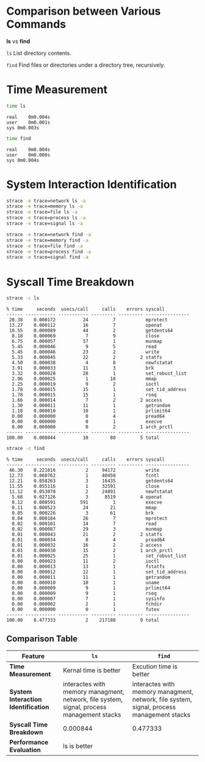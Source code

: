 # Comparison between Various Commands

**ls** vs **find**

`ls` List directory contents.

`find`  Find files or directories under a directory tree, recursively.

# Time Measurement
```bash
time ls
```
```plaintext
real	0m0.004s
user	0m0.001s
sys	0m0.003s
```

```bash
time find
```
```plaintext
real	0m0.004s
user	0m0.000s
sys	0m0.004s

```
# System Interaction Identification
```bash
strace -e trace=network ls -a 
strace -e trace=memory ls -a 
strace -e trace=file ls -a
strace -e trace=process ls -a
strace -e trace=signal ls -a 
```

```bash
strace -e trace=network find -a 
strace -e trace=memory find -a 
strace -e trace=file find -a
strace -e trace=process find -a
strace -e trace=signal find -a
```

# Syscall Time Breakdown
```bash
strace -c ls
```
```plaintext
% time     seconds  usecs/call     calls    errors syscall
------ ----------- ----------- --------- --------- ----------------
 20.38    0.000172          24         7           mprotect
 13.27    0.000112          16         7           openat
 10.55    0.000089          44         2           getdents64
  8.18    0.000069           7         9           close
  6.75    0.000057          57         1           munmap
  5.45    0.000046           9         5           read
  5.45    0.000046          23         2           write
  5.33    0.000045          22         2         2 statfs
  4.50    0.000038           4         8           newfstatat
  3.91    0.000033          11         3           brk
  3.32    0.000028          28         1           set_robust_list
  2.96    0.000025           1        18           mmap
  2.25    0.000019           9         2           ioctl
  1.78    0.000015          15         1           set_tid_address
  1.78    0.000015          15         1           rseq
  1.66    0.000014           7         2         2 access
  1.30    0.000011          11         1           getrandom
  1.18    0.000010          10         1           prlimit64
  0.00    0.000000           0         4           pread64
  0.00    0.000000           0         1           execve
  0.00    0.000000           0         2         1 arch_prctl
------ ----------- ----------- --------- --------- ----------------
100.00    0.000844          10        80         5 total
```
```bash
strace -c find
```
```plaintext
% time     seconds  usecs/call     calls    errors syscall
------ ----------- ----------- --------- --------- ----------------
 46.30    0.221016           2     94172           write
 12.73    0.060762           1     40450           fcntl
 12.21    0.058263           3     16435           getdents64
 11.55    0.055116           1     32591           close
 11.12    0.053078           2     24891           newfstatat
  5.68    0.027126           3      8519         4 openat
  0.12    0.000591         591         1           execve
  0.11    0.000523          24        21           mmap
  0.05    0.000226           3        61           brk
  0.04    0.000184          26         7           mprotect
  0.02    0.000101          14         7           read
  0.02    0.000087          29         3           munmap
  0.01    0.000043          21         2         2 statfs
  0.01    0.000034           8         4           pread64
  0.01    0.000032          16         2         2 access
  0.01    0.000030          15         2         1 arch_prctl
  0.01    0.000025          25         1           set_robust_list
  0.00    0.000023          11         2           ioctl
  0.00    0.000013          13         1           fstatfs
  0.00    0.000012          12         1           set_tid_address
  0.00    0.000011          11         1           getrandom
  0.00    0.000010          10         1           uname
  0.00    0.000009           9         1           prlimit64
  0.00    0.000009           9         1           rseq
  0.00    0.000007           7         1           sysinfo
  0.00    0.000002           2         1           fchdir
  0.00    0.000000           0         1           futex
------ ----------- ----------- --------- --------- ----------------
100.00    0.477333           2    217180         9 total
```

##  Comparison Table
| Feature                | `ls`                            | `find`                           |
|------------------------|---------------------------------|----------------------------------|
| **Time Measurement**   | Kernal time is better           | Excution time is better
| **System Interaction Identification** | interactes with memory managment, network, file system, signal, process management stacks | interactes with memory managment, network, file system, signal, process management stacks |
| **Syscall Time Breakdown** | 0.000844 | 0.477333 |
| **Performance Evaluation**      | ls is better             |
